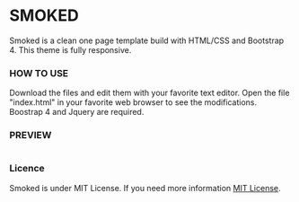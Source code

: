 <h1>SMOKED</h1>
Smoked is a clean one page template build with HTML/CSS and Bootstrap 4. This theme is fully responsive.


<h3>HOW TO USE</h3>
Download the files and edit them with your favorite text editor. Open the file "index.html" in your favorite web browser to see the modifications.
Boostrap 4 and Jquery are required.

<h3>PREVIEW</h3>

<a href="http://www.luc-aldebert.com/assets/files/projects/smoked/index.html"><img src="http://www.luc-aldebert.com/projects/smoked/img/github-screen.jpg" alt=""/></a>

<h3>Licence</h3>
Smoked is under MIT License. If you need more information <a href="https://github.com/LucAld/smoked/blob/master/LICENSE">MIT License</a>.
